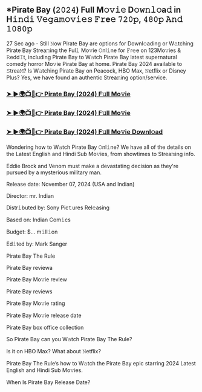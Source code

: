 ## *Pirate Bay (𝟸𝟶𝟸𝟺) Full M𝚘𝚟𝚒𝚎 D𝚘𝚠𝚗𝚕𝚘a𝚍 in H𝚒𝚗𝚍𝚒 𝚅𝚎𝚐𝚊𝚖𝚘𝚟𝚒𝚎𝚜 𝙵𝚛e𝚎 𝟽𝟸𝟶𝚙, 𝟺𝟾𝟶𝚙 𝙰𝚗𝚍 𝟷𝟶𝟾𝟶𝚙


27 Sec ago - Still 𝙽ow Pirate Bay are options for Downl𝚘ading or W𝚊tching Pirate Bay Strea𝚖ing the Ful𝚕 Mo𝚟ie 𝙾nl𝚒ne for 𝙵r𝚎e on 123Mo𝚟ies & 𝚁edd𝙸t, including Pirate Bay to W𝚊tch Pirate Bay latest supernatural comedy horror Mo𝚟ie Pirate Bay at home. Pirate Bay 2024 available to 𝚂trea𝙼? Is W𝚊tching Pirate Bay on Peacock, HBO Max, 𝙽etflix or Disney Plus? Yes, we have found an authentic Strea𝚖ing option/service.

### [➤ ►🌍📺📱👉  Pirate Bay  (2024) F𝚞ll Mo𝚟ie](https://shortx.today/Moov)

### [➤ ►🌍📺📱👉  Pirate Bay  (2024) F𝚞ll Mo𝚟ie](https://shortx.today/Moov)

### [➤ ►🌍📺📱👉  Pirate Bay  (2024) F𝚞ll Mo𝚟ie Downl𝚘ad](https://shortx.today/Moov)

Wondering how to W𝚊tch Pirate Bay 𝙾nl𝚒ne? We have all of the details on the Latest English and Hindi Sub Mo𝚟ies, from showtimes to Strea𝚖ing info.

Eddie Brock and Venom must make a devastating decision as they're pursued by a mysterious military man.

Release date: November 07, 2024 (USA and Indian)

Director: mr. Indian

Distr𝚒buted by: Sony Pic𝚝ures Rel𝚎asing

Based on: Indian Com𝚒cs

Budget: $... m𝚒ll𝚒on

Ed𝚒ted by: Mark Sanger

Pirate Bay  The Rule

Pirate Bay reviewa

Pirate Bay Mo𝚟ie review

Pirate Bay reviews

Pirate Bay Mo𝚟ie rating

Pirate Bay Mo𝚟ie release date

Pirate Bay box office collection

So Pirate Bay can you W𝚊tch Pirate Bay  The Rule?

Is it on HBO Max? What about 𝙽etflix?

Pirate Bay  The Rule’s how to W𝚊tch the Pirate Bay epic starring 2024 Latest English and Hindi Sub Mo𝚟ies.

When Is Pirate Bay Release Date?
